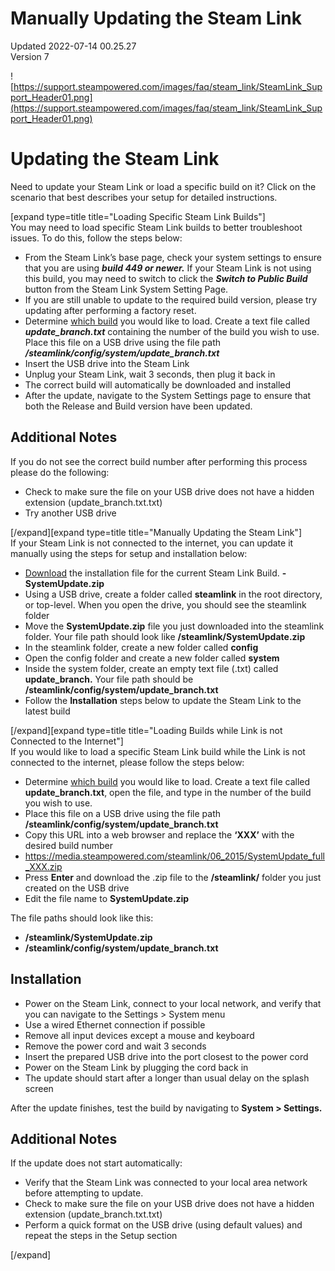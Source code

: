 # Manually Updating the Steam Link
Updated 2022-07-14 00.25.27  
Version 7  

![https://support.steampowered.com/images/faq/steam_link/SteamLink_Support_Header01.png](https://support.steampowered.com/images/faq/steam_link/SteamLink_Support_Header01.png)  
  
# Updating the Steam Link
Need to update your Steam Link or load a specific build on it? Click on the scenario that best describes your setup for detailed instructions.  
  
[expand type=title title="Loading Specific Steam Link Builds"]  
You may need to load specific Steam Link builds to better troubleshoot issues. To do this, follow the steps below:  

* From the Steam Link’s base page, check your system settings to ensure that you are using ***build 449 or newer.*** If your Steam Link is not using this build, you may need to switch to click the ***Switch to Public Build*** button from the Steam Link System Setting Page.
* If you are still unable to update to the required build version, please try updating after performing a factory reset.
* Determine [which build](https://help.steampowered.com/en/faqs/view/600B-953F-F577-762D) you would like to load. Create a text file called ***update_branch.txt*** containing the number of the build you wish to use. Place this file on a USB drive using the file path ***/steamlink/config/system/update_branch.txt***
* Insert the USB drive into the Steam Link
* Unplug your Steam Link, wait 3 seconds, then plug it back in
* The correct build will automatically be downloaded and installed
* After the update, navigate to the System Settings page to ensure that both the Release and Build version have been updated.

  
## Additional Notes
If you do not see the correct build number after performing this process please do the following:  

* Check to make sure the file on your USB drive does not have a hidden extension (update_branch.txt.txt)
* Try another USB drive

[/expand][expand type=title title="Manually Updating the Steam Link"]  
If your Steam Link is not connected to the internet, you can update it manually using the steps for setup and installation below:  

* [Download](https://media.steampowered.com/steamlink/06_2015/SystemUpdate.zip) the installation file for the current Steam Link Build. **- SystemUpdate.zip**
* Using a USB drive, create a folder called **steamlink** in the root directory, or top-level. When you open the drive, you should see the steamlink folder
* Move the **SystemUpdate.zip** file you just downloaded into the steamlink folder. Your file path should look like **/steamlink/SystemUpdate.zip**
* In the steamlink folder, create a new folder called **config**
* Open the config folder and create a new folder called **system**
* Inside the system folder, create an empty text file (.txt) called **update_branch.** Your file path should be **/steamlink/config/system/update_branch.txt**
* Follow the **Installation** steps below to update the Steam Link to the latest build

[/expand][expand type=title title="Loading Builds while Link is not Connected to the Internet"]  
If you would like to load a specific Steam Link build while the Link is not connected to the internet, please follow the steps below:  

* Determine [which build](https://help.steampowered.com/en/faqs/view/600B-953F-F577-762D) you would like to load. Create a text file called **update_branch.txt**, open the file, and type in the number of the build you wish to use.
* Place this file on a USB drive using the file path **/steamlink/config/system/update_branch.txt**
* Copy this URL into a web browser and replace the **‘XXX’** with the desired build number
* https://media.steampowered.com/steamlink/06_2015/SystemUpdate_full_XXX.zip
* Press **Enter** and download the .zip file to the **/steamlink/** folder you just created on the USB drive
* Edit the file name to **SystemUpdate.zip**

  
The file paths should look like this:  

* **/steamlink/SystemUpdate.zip**
* **/steamlink/config/system/update_branch.txt**

    
## Installation
  

* Power on the Steam Link, connect to your local network, and verify that you can navigate to the Settings > System menu
* Use a wired Ethernet connection if possible
* Remove all input devices except a mouse and keyboard
* Remove the power cord and wait 3 seconds
* Insert the prepared USB drive into the port closest to the power cord
* Power on the Steam Link by plugging the cord back in
* The update should start after a longer than usual delay on the splash screen

After the update finishes, test the build by navigating to **System > Settings.**  
  
## Additional Notes
If the update does not start automatically:  

* Verify that the Steam Link was connected to your local area network before attempting to update.
* Check to make sure the file on your USB drive does not have a hidden extension (update_branch.txt.txt)
* Perform a quick format on the USB drive (using default values) and repeat the steps in the Setup section

[/expand]